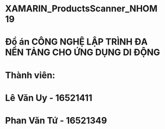 # XAMARIN_ProductsScanner_NHOM19
# Đồ án CÔNG NGHỆ LẬP TRÌNH ĐA NỀN TẢNG CHO ỨNG DỤNG DI ĐỘNG
# Thành viên: 
# Lê Văn Uy - 16521411
# Phan Văn Tứ - 16521349
